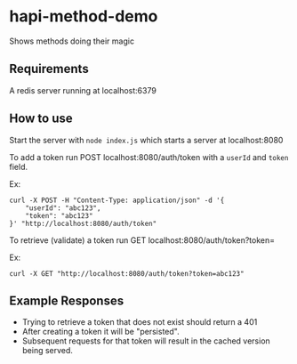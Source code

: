 # hapi-method-demo
Shows methods doing their magic

## Requirements
A redis server running at localhost:6379

## How to use
Start the server with `node index.js` which starts a server at localhost:8080

To add a token run POST localhost:8080/auth/token with a `userId` and `token` field.

Ex:

```
curl -X POST -H "Content-Type: application/json" -d '{
    "userId": "abc123",
    "token": "abc123"
}' "http://localhost:8080/auth/token"
```

To retrieve (validate) a token run GET localhost:8080/auth/token?token=<token>

Ex:
```
curl -X GET "http://localhost:8080/auth/token?token=abc123"
```

## Example Responses
* Trying to retrieve a token that does not exist should return a 401
* After creating a token it will be "persisted". 
* Subsequent requests for that token will result in the cached version being served. 